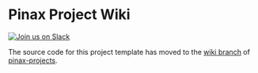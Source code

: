 Pinax Project Wiki
===================

[![Join us on Slack](http://slack.pinaxproject.com/badge.svg)](http://slack.pinaxproject.com/)


The source code for this project template has moved to the [wiki branch](https://github.com/pinax/pinax-projects/tree/wiki) of [pinax-projects](https://github.com/pinax/pinax-projects/).

